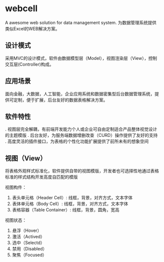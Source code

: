 # webcell
A awesome web solution for data management system.
为数据管理系统提供类似Excel的WEB解决方案。

## 设计模式
采用MVC的设计模式，软件由数据模型层（Model），视图渲染层（View），控制交互层(Controller)构成。

## 应用场景
面向金融，大数据，人工智能，企业应用系统和数据密集型后台数据管理系统，提供可定制，便于扩展，后台友好的数据表格解决方案。

## 软件特性
. 视图层完全解耦，有前端开发能力个人或企业可自由定制适合产品整体视觉设计的主题模版
. 后台友好，为服务端数据增删改查（CURD）操作提供了友好的支持
. 高度灵活的插件接口，为表格的个性化功能扩展提供了前所未有的想象空间

## 视图（View）
将表格外观样式标准化，软件提供自带的视图模版，开发者也可选择性地通过表格标准的样式结构开发高度自匹配的模版

视图构件：
1. 表头单元格（Header Cell）: 线框，背景，对齐方式，文本字体
2. 表体单元格（Body Cell）: 线框，背景，对齐方式，文本字体
3. 表格容器（Table Container）: 线框，背景，圆角，宽高

视图状态：
1. 悬浮（Hover）
2. 激活（Actived）
3. 选中（Selectd）
4. 禁用（Disabled）
5. 聚焦（Focused）
